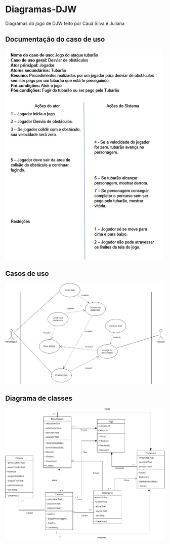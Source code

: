 # Diagramas-DJW
Diagramas do jogo de DJW feito por Cauã Silva e Juliana

## Documentação do caso de uso
<img src='img/documentacaodjw.jpg'>

## Casos de uso
<img src='img/casosdeusodjw.jpg'>

## Diagrama de classes
<img src='img/classesdjw.jpg'>